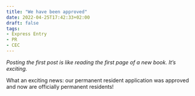 ```yaml
---
title: "We have been approved"
date: 2022-04-25T17:42:33+02:00
draft: false
tags: 
- Express Entry
- PR
- CEC 
---
```

*Posting the first post is like reading the first page of a new book. It’s exciting.*

What an exciting news: our permanent resident application was approved and now are officially permanent residents!